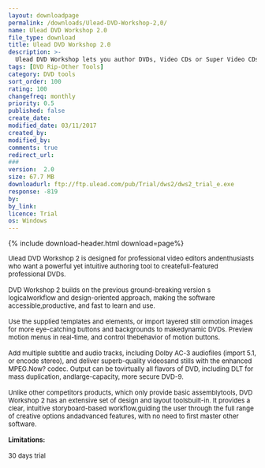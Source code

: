 ```yaml
---
layout: downloadpage
permalink: /downloads/Ulead-DVD-Workshop-2,0/
name: Ulead DVD Workshop 2.0
file_type: download
title: Ulead DVD Workshop 2.0
description: >-
  Ulead DVD Workshop lets you author DVDs, Video CDs or Super Video CDs
tags: [DVD Rip-Other Tools]
category: DVD tools
sort_order: 100
rating: 100
changefreq: monthly
priority: 0.5
published: false
create_date: 
modified_date: 03/11/2017
created_by: 
modified_by: 
comments: true
redirect_url: 
### 
version:  2.0
size: 67.7 MB
downloadurl: ftp://ftp.ulead.com/pub/Trial/dws2/dws2_trial_e.exe
response: -819
by: 
by_link: 
licence: Trial 
os: Windows
---
```


{% include download-header.html download=page%}

<p style="fix-download-text !important">
<p><font size="2"><p>Ulead DVD Workshop 2 is designed for professional video editors andenthusiasts who want a powerful yet intuitive authoring tool to createfull-featured professional DVDs. <br />
<br />
DVD Workshop 2 builds on the previous ground-breaking version s logicalworkflow and design-oriented approach, making the software accessible,productive, and fast to learn and use. <br />
<br />
Use the supplied templates and elements, or import layered still ormotion images for more eye-catching buttons and backgrounds to makedynamic DVDs. Preview motion menus in real-time, and control thebehavior of motion buttons. <br />
<br />
Add multiple subtitle and audio tracks, including Dolby AC-3 audiofiles (import 5.1, or encode stereo), and deliver superb-quality videosand stills with the enhanced MPEG.Now? codec. Output can be tovirtually all flavors of DVD, including DLT for mass duplication, andlarge-capacity, more secure DVD-9. <br />
<br />
Unlike other competitors products, which only provide basic assemblytools, DVD Workshop 2 has an extensive set of design and layout toolsbuilt-in. It provides a clear, intuitive storyboard-based workflow,guiding the user through the full range of creative options andadvanced features, with no need to first master other software.<br />
<br />
<span><strong>Limitations:</strong></span><br />
<br />
30 days trial</p></p></p>
